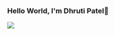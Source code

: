 ### Hello World, I'm Dhruti Patel👋

<img src = "https://github-readme-stats.vercel.app/api?username=iamdhrutipatel&&show_icons=true&title_color=bae8e8&icon_color=272343&text_color=272343&bg_color=ffffff">

<!--
**iamdhrutipatel/iamdhrutipatel** is a ✨ _special_ ✨ repository because its `README.md` (this file) appears on your GitHub profile.


